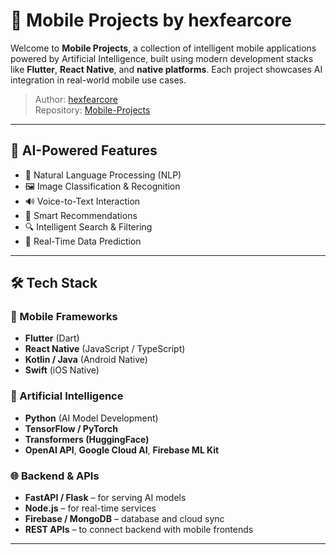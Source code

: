 # 📱 Mobile Projects by hexfearcore

Welcome to **Mobile Projects**, a collection of intelligent mobile applications powered by Artificial Intelligence, built using modern development stacks like **Flutter**, **React Native**, and **native platforms**. Each project showcases AI integration in real-world mobile use cases.

> Author: [hexfearcore](https://github.com/hexfearcore)  
> Repository: [Mobile-Projects](https://github.com/hexfearcore/Mobile-Projects)

---

## 🧠 AI-Powered Features

- 🤖 Natural Language Processing (NLP)
- 🖼️ Image Classification & Recognition
- 🔊 Voice-to-Text Interaction
- 🧠 Smart Recommendations
- 🔍 Intelligent Search & Filtering
- 📡 Real-Time Data Prediction

---

## 🛠️ Tech Stack

### 📱 Mobile Frameworks
- **Flutter** (Dart)
- **React Native** (JavaScript / TypeScript)
- **Kotlin / Java** (Android Native)
- **Swift** (iOS Native)

### 🧠 Artificial Intelligence
- **Python** (AI Model Development)
- **TensorFlow / PyTorch**
- **Transformers (HuggingFace)**
- **OpenAI API**, **Google Cloud AI**, **Firebase ML Kit**

### 🌐 Backend & APIs
- **FastAPI / Flask** – for serving AI models
- **Node.js** – for real-time services
- **Firebase / MongoDB** – database and cloud sync
- **REST APIs** – to connect backend with mobile frontends

---
